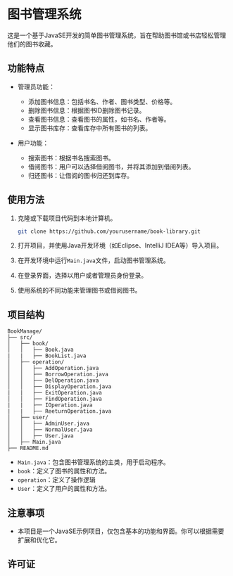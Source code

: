 # 图书管理系统

这是一个基于JavaSE开发的简单图书管理系统，旨在帮助图书馆或书店轻松管理他们的图书收藏。

## 功能特点

- 管理员功能：
  - 添加图书信息：包括书名、作者、图书类型、价格等。
  - 删除图书信息：根据图书ID删除图书记录。
  - 查看图书信息：查看图书的属性，如书名、作者等。
  - 显示图书库存：查看库存中所有图书的列表。
  
- 用户功能：
  - 搜索图书：根据书名搜索图书。
  - 借阅图书：用户可以选择借阅图书，并将其添加到借阅列表。
  - 归还图书：让借阅的图书归还到库存。

## 使用方法

1. 克隆或下载项目代码到本地计算机。

   ```bash
   git clone https://github.com/yourusername/book-library.git
   ```

2. 打开项目，并使用Java开发环境（如Eclipse、IntelliJ IDEA等）导入项目。

3. 在开发环境中运行`Main.java`文件，启动图书管理系统。

4. 在登录界面，选择以用户或者管理员身份登录。

5. 使用系统的不同功能来管理图书或借阅图书。

## 项目结构

```
BookManage/
├── src/
│   ├── book/
│   │   ├── Book.java
|   |   ├── BookList.java
│   ├── operation/
│   │   ├── AddOperation.java
│   │   ├── BorrowOperation.java
│   │   ├── DelOperation.java
│   │   ├── DisplayOperation.java
|   |   ├── ExitOperation.java
│   │   ├── FindOperation.java
|   |   ├── IOperation.java
|   |   ├── ReeturnOperation.java
│   ├── user/
│   │   ├── AdminUser.java
│   │   ├── NormalUser.java
│   │   ├── User.java
│   ├── Main.java
├── README.md
```

- `Main.java`：包含图书管理系统的主类，用于启动程序。
- `book`：定义了图书的属性和方法。
- `operation`：定义了操作逻辑
- `User`：定义了用户的属性和方法。

## 注意事项

- 本项目是一个JavaSE示例项目，仅包含基本的功能和界面。你可以根据需要扩展和优化它。

## 许可证

